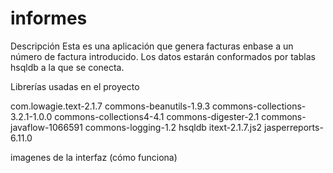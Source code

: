# informes

Descripción 
Esta es una aplicación que genera facturas enbase a un número de factura introducido. Los datos estarán conformados por tablas hsqldb a la que se conecta.

Librerías usadas en el proyecto 

com.lowagie.text-2.1.7
commons-beanutils-1.9.3
commons-collections-3.2.1-1.0.0
commons-collections4-4.1
commons-digester-2.1
commons-javaflow-1066591
commons-logging-1.2
hsqldb
itext-2.1.7.js2
jasperreports-6.11.0

imagenes de la interfaz (cómo funciona)
